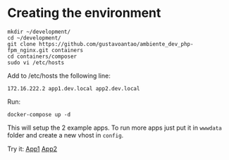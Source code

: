 # Creating the environment

```
mkdir ~/development/
cd ~/development/
git clone https://github.com/gustavoantao/ambiente_dev_php-fpm_nginx.git containers
cd containers/composer
sudo vi /etc/hosts
```
Add to /etc/hosts the following line:
```
172.16.222.2 app1.dev.local app2.dev.local
```
Run:
```
docker-compose up -d
```
This will setup the 2 example apps. To run more apps just put it in `wwwdata` folder and create a new vhost in `config`.

Try it:
[App1](http://app1.dev.local)
[App2](http://app2.dev.local)
